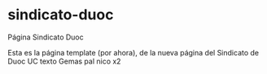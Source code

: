 # sindicato-duoc
 Página Sindicato Duoc

 Esta es la página template (por ahora), de la nueva página del Sindicato de Duoc UC
texto
Gemas pal nico x2
